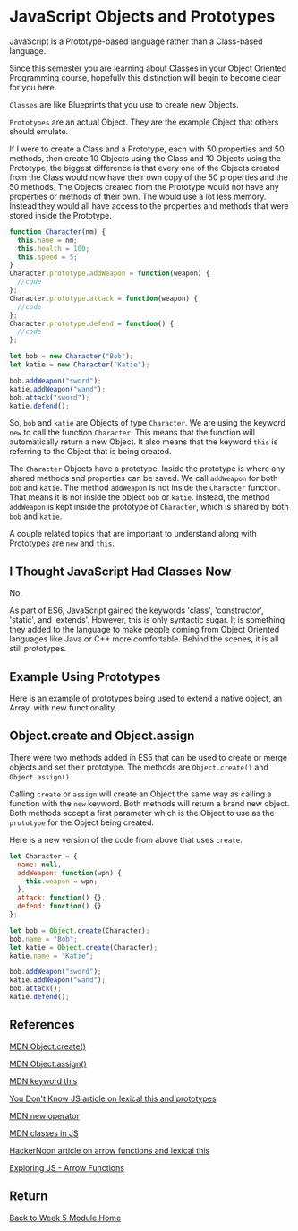 # JavaScript Objects and Prototypes

JavaScript is a Prototype-based language rather than a Class-based language.

Since this semester you are learning about Classes in your Object Oriented Programming course, hopefully this distinction will begin to become clear for you here.

`Classes` are like Blueprints that you use to create new Objects.

`Prototypes` are an actual Object. They are the example Object that others should emulate.

If I were to create a Class and a Prototype, each with 50 properties and 50 methods, then create 10 Objects using the Class and 10 Objects using the Prototype, the biggest difference is that every one of the Objects created from the Class would now have their own copy of the 50 properties and the 50 methods. The Objects created from the Prototype would not have any properties or methods of their own. The would use a lot less memory. Instead they would all have access to the properties and methods that were stored inside the Prototype.

```js
function Character(nm) {
  this.name = nm;
  this.health = 100;
  this.speed = 5;
}
Character.prototype.addWeapon = function(weapon) {
  //code
};
Character.prototype.attack = function(weapon) {
  //code
};
Character.prototype.defend = function() {
  //code
};

let bob = new Character("Bob");
let katie = new Character("Katie");

bob.addWeapon("sword");
katie.addWeapon("wand");
bob.attack("sword");
katie.defend();
```

So, `bob` and `katie` are Objects of type `Character`. We are using the keyword `new` to call the function `Character`. This means that the function will automatically return a new Object. It also means that the keyword `this` is referring to the Object that is being created.

The `Character` Objects have a prototype. Inside the prototype is where any shared methods and properties can be saved. We call `addWeapon` for both `bob` and `katie`. The method `addWeapon` is not inside the `Character` function. That means it is not inside the object `bob` or `katie`. Instead, the method `addWeapon` is kept inside the prototype of `Character`, which is shared by both `bob` and `katie`.

<YouTube
    title="Introduction to Prototypes"
    url="https://www.youtube.com/embed/dgpaY5wjJ9w"
/>

A couple related topics that are important to understand along with Prototypes are `new` and `this`.

<YouTube
    title="Keyword New"
    url="https://www.youtube.com/embed/I2CdrKlPdAY"
/>

<YouTube
    title="Keyword this"
    url="https://www.youtube.com/embed/syhNj7X0Vvk"
/>

## I Thought JavaScript Had Classes Now

No.

As part of ES6, JavaScript gained the keywords 'class', 'constructor', 'static', and 'extends'. However, this is only syntactic sugar. It is something they added to the language to make people coming from Object Oriented languages like Java or C++ more comfortable. Behind the scenes, it is all still prototypes.

## Example Using Prototypes

Here is an example of prototypes being used to extend a native object, an Array, with new functionality.

<YouTube
    title="Practical Prototypes with Arrays"
    url="https://www.youtube.com/embed/7C8xKTHd6Mw"
/>

## Object.create and Object.assign

There were two methods added in ES5 that can be used to create or merge objects and set their prototype. The methods are `Object.create()` and `Object.assign()`.

Calling `create` or `assign` will create an Object the same way as calling a function with the `new` keyword. Both methods will return a brand new object. Both methods accept a first parameter which is the Object to use as the `prototype` for the Object being created.

Here is a new version of the code from above that uses `create`.

```js
let Character = {
  name: null,
  addWeapon: function(wpn) {
    this.weapon = wpn;
  },
  attack: function() {},
  defend: function() {}
};

let bob = Object.create(Character);
bob.name = "Bob";
let katie = Object.create(Character);
katie.name = "Katie";

bob.addWeapon("sword");
katie.addWeapon("wand");
bob.attack();
katie.defend();
```

<YouTube
    title="Object Create Method"
    url="https://www.youtube.com/embed/qqyZn8X9M3I"
/>

<YouTube
    title="Object Assign Method"
    url="https://www.youtube.com/embed/UkGsRyGeI2g"
/>

<YouTube
    title="Different Ways to Create Objects"
    url="https://www.youtube.com/embed/UrM9xgPxq1E"
/>

## References

[MDN Object.create()](https://developer.mozilla.org/en-US/docs/Web/JavaScript/Reference/Global_Objects/Object/create)

[MDN Object.assign()](https://developer.mozilla.org/en-US/docs/Web/JavaScript/Reference/Global_Objects/Object/assign)

[MDN keyword this](https://developer.mozilla.org/en-US/docs/Web/JavaScript/Reference/Operators/this)

[You Don't Know JS article on lexical this and prototypes](https://github.com/getify/You-Dont-Know-JS/blob/master/this%20%26%20object%20prototypes/ch2.md)

[MDN new operator](https://developer.mozilla.org/en-US/docs/Web/JavaScript/Reference/Operators/new)

[MDN classes in JS](https://developer.mozilla.org/en-US/docs/Web/JavaScript/Reference/Statements/class)

[HackerNoon article on arrow functions and lexical this](https://hackernoon.com/javascript-es6-arrow-functions-and-lexical-this-f2a3e2a5e8c4)

[Exploring JS - Arrow Functions](http://exploringjs.com/es6/ch_arrow-functions.html)

## Return

[Back to Week 5 Module Home](./README.md)
